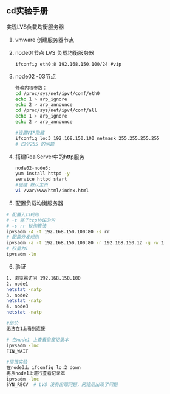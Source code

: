 ## cd实验手册

实现LVS负载均衡服务器

1. vmware 创建服务器节点

2. node01节点 LVS 负载均衡服务器

   ```
   ifconfig eth0:8 192.168.150.100/24 #vip
   ```

3. node02 -03节点

   ```bash
   修改内核参数：
   cd /proc/sys/net/ipv4/conf/eth0
   echo 1 > arp_ignore
   echo 2 > arp_announce
   cd /proc/sys/net/ipv4/conf/all
   echo 1 > arp_ignore
   echo 2 > arp_announce
   
   #设置VIP隐藏
   ifconfig lo:3 192.168.150.100 netmask 255.255.255.255
   # 四个255 的问题 
   ```

4. 搭建RealServer中的http服务

   ```bash
   node02-node3:
   yum install httpd -y
   service httpd start 
   #创建 默认主页
   vi /var/www/html/index.html
   ```

5. 配置负载均衡服务器

```bash
# 配置入口规则
# -t 基于tcp协议的包
# -s rr 轮询算法
ipvsadm -A -t 192.168.150.100:80 -s rr
# 配置分发规则
ipvsadm -a -t 192.168.150.100:80 -r 192.168.150.12 -g -w 1
# 权重为1
ipvsadm -ln

```

6. 验证

```bash
1. 浏览器访问 192.168.150.100
2. node1
netstat -natp
3. node2
netstat -natp
4. node3
netstat -natp

#结论
无法在1上看到连接

# 在node1 上查看偷窥记录本
ipvsadm -lnc
FIN_WAIT

#排错实验
在node3上 ifconfig lo:2 down
再从node1上进行查看记录本
ipvsadm -lnc
SYN_RECV  # LVS 没有出现问题，网络层出现了问题


```

   